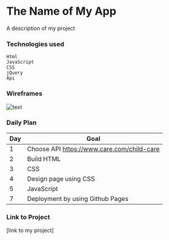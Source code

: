  # The Name of My App

 A description of my project

 ### Technologies used
 
    Html
    JavaScript
    CSS
    jQuery
    Api    
 ### Wireframes

 ![text]([https://www.211childcare.org/assets/marketing/Home-Hero-ffc2ef4c3edba13a068fac9becb576a0b683d4fa64aab0777e842302592bc252.jpg](https://s3.amazonaws.com/assets.mockflow.com/app/wireframepro/company/C4cd70a3320814a3fac31cbad1f937213/projects/MhZG8tlnDh/pages/4177a53616794f51958da4ee080b7af6/image/4177a53616794f51958da4ee080b7af6.png?1666474262177))

### Daily Plan
| Day | Goal |
 |-----|------|
 | 1 | Choose API https://www.care.com/child-care |
 | 2 | Build HTML|
 | 3 | CSS|
 | 4 | Design page using CSS |
 | 5 | JavaScript|
 | 7 | Deployment by using Github Pages |

### Link to Project

[link to my project]
